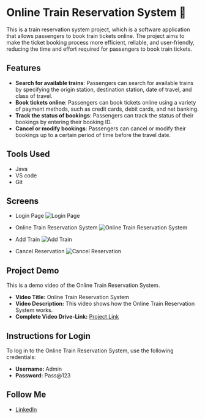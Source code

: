# Online Train Reservation System 🚀

This is a train reservation system project, which is a software application that allows passengers to book train tickets online. The project aims to make the ticket booking process more efficient, reliable, and user-friendly, reducing the time and effort required for passengers to book train tickets.

## Features

- **Search for available trains**: Passengers can search for available trains by specifying the origin station, destination station, date of travel, and class of travel.
- **Book tickets online**: Passengers can book tickets online using a variety of payment methods, such as credit cards, debit cards, and net banking.
- **Track the status of bookings**: Passengers can track the status of their bookings by entering their booking ID.
- **Cancel or modify bookings**: Passengers can cancel or modify their bookings up to a certain period of time before the travel date.

## Tools Used

- Java
- VS code
- Git

## Screens

- Login Page
  ![Login Page](https://github.com/Mendkelokesh12/Online_Train_Reservation_System/assets/125623888/acf369f3-b0ed-4403-a4bf-ae6c071bb67c)

- Online Train Reservation System
  ![Online Train Reservation System](https://github.com/Mendkelokesh12/Online_Train_Reservation_System/assets/125623888/1330dc19-236d-4763-b0df-b50313ae13a8)

- Add Train
  ![Add Train](https://github.com/Mendkelokesh12/Online_Train_Reservation_System/assets/125623888/f7724edb-6440-4984-9bb3-e95d3310facd)

- Cancel Reservation
  ![Cancel Reservation](https://github.com/Mendkelokesh12/Online_Train_Reservation_System/assets/125623888/c7809e5b-f202-4cf7-a976-644b86e95c8f)

## Project Demo

This is a demo video of the Online Train Reservation System.

- **Video Title:** Online Train Reservation System
- **Video Description:** This video shows how the Online Train Reservation System works.
- **Complete Video Drive-Link:** [Project Link](https://drive.google.com/drive/folders/11wxwyH-ygYbhWjRCZfEQDyEPjiyxAaH2?usp=drive_link)

## Instructions for Login

To log in to the Online Train Reservation System, use the following credentials:
- **Username:** Admin
- **Password:** Pass@123

## Follow Me

- [LinkedIn](https://www.linkedin.com/in/lokesh-mendke-1020a226b/)
